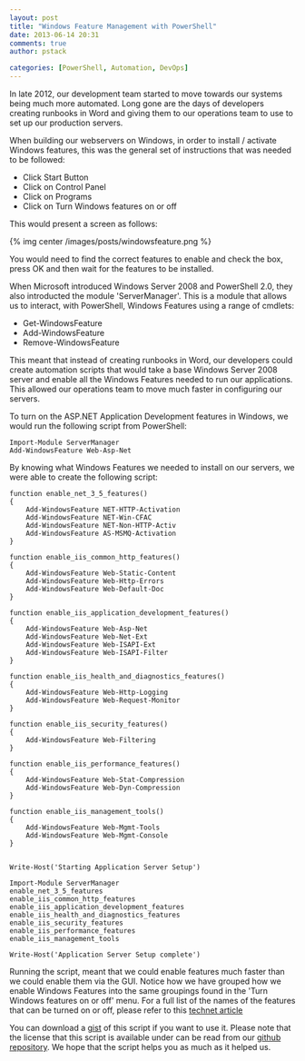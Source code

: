 ```yaml
---
layout: post
title: "Windows Feature Management with PowerShell"
date: 2013-06-14 20:31
comments: true
author: pstack

categories: [PowerShell, Automation, DevOps]
---
```

In late 2012, our development team started to move towards our systems being much more automated. Long gone are the days of developers creating runbooks in Word and giving them to our operations team to use to set up our production servers. 

When building our webservers on Windows, in order to install / activate Windows features, this was the general set of instructions that was needed to be followed:

* Click Start Button
* Click on Control Panel
* Click on Programs
* Click on Turn Windows features on or off

This would present a screen as follows:

{% img center /images/posts/windowsfeature.png %}

You would need to find the correct features to enable and check the box, press OK and then wait for the features to be installed. 

When Microsoft introduced Windows Server 2008 and PowerShell 2.0, they also introducted the module 'ServerManager'. This is a module that allows us to interact, with PowerShell, Windows Features using a range of cmdlets:

* Get-WindowsFeature
* Add-WindowsFeature
* Remove-WindowsFeature

This meant that instead of creating runbooks in Word, our developers could create automation scripts that would take a base Windows Server 2008 server and enable all the Windows Features needed to run our applications. This allowed our operations team to move much faster in configuring our servers. 

To turn on the ASP.NET Application Development features in Windows, we would run the following script from PowerShell:

	Import-Module ServerManager
	Add-WindowsFeature Web-Asp-Net
	
By knowing what Windows Features we needed to install on our servers, we were able to create the following script:


	function enable_net_3_5_features()
	{
    	Add-WindowsFeature NET-HTTP-Activation
    	Add-WindowsFeature NET-Win-CFAC
    	Add-WindowsFeature NET-Non-HTTP-Activ
    	Add-WindowsFeature AS-MSMQ-Activation
	}

	function enable_iis_common_http_features()
	{
	    Add-WindowsFeature Web-Static-Content
	    Add-WindowsFeature Web-Http-Errors
	    Add-WindowsFeature Web-Default-Doc
	}

	function enable_iis_application_development_features()
	{
	    Add-WindowsFeature Web-Asp-Net
	    Add-WindowsFeature Web-Net-Ext
	    Add-WindowsFeature Web-ISAPI-Ext
	    Add-WindowsFeature Web-ISAPI-Filter
	}

	function enable_iis_health_and_diagnostics_features()
	{
	    Add-WindowsFeature Web-Http-Logging
	    Add-WindowsFeature Web-Request-Monitor
	}
	
	function enable_iis_security_features()
	{
	    Add-WindowsFeature Web-Filtering
	}
	
	function enable_iis_performance_features()
	{
	    Add-WindowsFeature Web-Stat-Compression
	    Add-WindowsFeature Web-Dyn-Compression
	}
	
	function enable_iis_management_tools()
	{
	    Add-WindowsFeature Web-Mgmt-Tools
	    Add-WindowsFeature Web-Mgmt-Console
	}
	
	
	Write-Host('Starting Application Server Setup')
	
	Import-Module ServerManager
	enable_net_3_5_features
	enable_iis_common_http_features
	enable_iis_application_development_features
	enable_iis_health_and_diagnostics_features
	enable_iis_security_features
	enable_iis_performance_features
	enable_iis_management_tools	
	
	Write-Host('Application Server Setup complete')

Running the script, meant that we could enable features much faster than we could enable them via the GUI. Notice how we have grouped how we enable Windows Features into the same groupings found in the 'Turn Windows features on or off' menu. For a full list of the names of the features that can be turned on or off, please refer to this [technet article](http://technet.microsoft.com/en-us/library/cc732757.aspx)

You can download a [gist](https://gist.github.com/opentable-devops/5886831) of this script if you want to use it. Please note that the license that this script is available under can be read from our [github repository](https://github.com/opentable/licensing/blob/master/LICENSE). We hope that the script helps you as much as it helped us.
